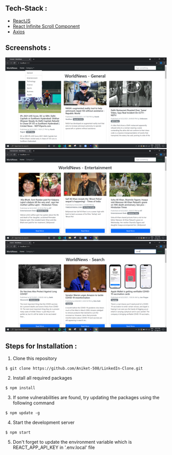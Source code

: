 ## Tech-Stack :
- [ReactJS](https://reactjs.org/docs/getting-started.html)
- [React Infinite Scroll Component](https://github.com/ankeetmaini/react-infinite-scroll-component/blob/master/README.md)
- [Axios](https://axios-http.com/docs/intro)

## Screenshots :
![](https://github.com/Aniket-508/NewsApp/blob/master/Screenshots/general.png)
![](https://github.com/Aniket-508/NewsApp/blob/master/Screenshots/search.png)
![](https://github.com/Aniket-508/NewsApp/blob/master/Screenshots/category.png)

## Steps for Installation :
1. Clone this repository
```
$ git clone https://github.com/Aniket-508/LinkedIn-Clone.git
```
2. Install all required packages
```
$ npm install
```
3. If some vulnerabilities are found, try updating the packages using the following command
```
$ npm update -g
```
4. Start the development server
```
$ npm start
```
5. Don't forget to update the environment variable which is REACT_APP_API_KEY in '.env.local' file
